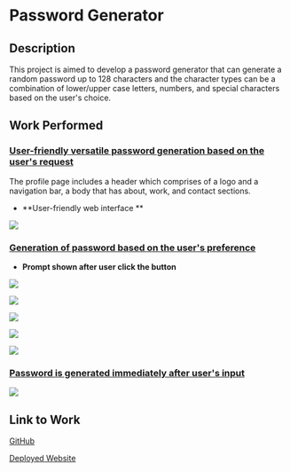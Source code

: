 # Password Generator

## Description

This project is aimed to develop a password generator that can generate a random password up to 128 characters and the character types can be a combination of lower/upper case letters, numbers, and special characters based on the user's choice.

## Work Performed

### <ins>User-friendly versatile password generation based on the user's request</ins>

The profile page includes a header which comprises of a logo and a navigation bar, a body that has about, work, and contact sections. 

* **User-friendly web interface **

![](./assets/pics/interface.png)



### <ins>Generation of password based on the user's preference </ins>

* **Prompt shown after user click the button**

![](./assets/pics/length-prompt.png)

![](./assets/pics/uppercase-prompt.png)

![](./assets/pics/lowercase-prompt.png)

![](./assets/pics/number-prompt.png)

![](./assets/pics/special-character-prompt.png)


### <ins> Password is generated immediately after user's input</ins>

![](./assets/pics/password-shown.png)

## Link to Work

[GitHub](https://github.com/xzhw39/edward-xu-mars)


[Deployed Website](https://xzhw39.github.io/edward-xu-mars/)

